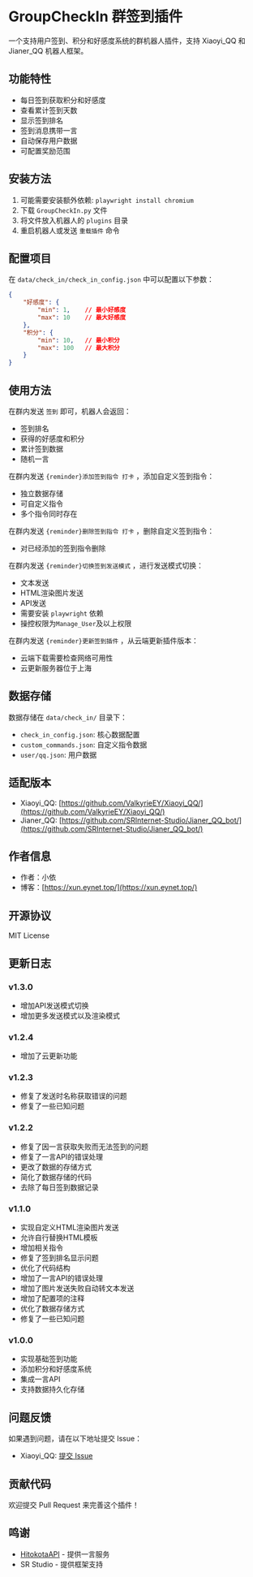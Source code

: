 # GroupCheckIn 群签到插件

一个支持用户签到、积分和好感度系统的群机器人插件，支持 Xiaoyi_QQ 和 Jianer_QQ 机器人框架。

## 功能特性

- 每日签到获取积分和好感度
- 查看累计签到天数
- 显示签到排名
- 签到消息携带一言
- 自动保存用户数据
- 可配置奖励范围

## 安装方法
1. 可能需要安装额外依赖: `playwright install chromium`
2. 下载 `GroupCheckIn.py` 文件
3. 将文件放入机器人的 `plugins` 目录
4. 重启机器人或发送 `重载插件` 命令

## 配置项目

在 `data/check_in/check_in_config.json` 中可以配置以下参数：

```json
{
    "好感度": {
        "min": 1,    // 最小好感度
        "max": 10    // 最大好感度
    },
    "积分": {
        "min": 10,   // 最小积分
        "max": 100   // 最大积分
    }
}
```

## 使用方法

在群内发送 `签到` 即可，机器人会返回：
- 签到排名
- 获得的好感度和积分
- 累计签到数据
- 随机一言

在群内发送 `{reminder}添加签到指令 打卡` ，添加自定义签到指令：
- 独立数据存储
- 可自定义指令
- 多个指令同时存在

在群内发送 `{reminder}删除签到指令 打卡` ，删除自定义签到指令：
- 对已经添加的签到指令删除

在群内发送 `{reminder}切换签到发送模式` ，进行发送模式切换：
- 文本发送
- HTML渲染图片发送
- API发送
- 需要安装 `playwright` 依赖
- 操控权限为`Manage_User`及以上权限

在群内发送 `{reminder}更新签到插件` ，从云端更新插件版本：
- 云端下载需要检查网络可用性
- 云更新服务器位于上海

## 数据存储

数据存储在 `data/check_in/` 目录下：
- `check_in_config.json`: 核心数据配置
- `custom_commands.json`: 自定义指令数据
- `user/qq.json`: 用户数据

## 适配版本

- Xiaoyi_QQ: [https://github.com/ValkyrieEY/Xiaoyi_QQ/](https://github.com/ValkyrieEY/Xiaoyi_QQ/)
- Jianer_QQ: [https://github.com/SRInternet-Studio/Jianer_QQ_bot/](https://github.com/SRInternet-Studio/Jianer_QQ_bot/)

## 作者信息

- 作者：小依
- 博客：[https://xun.eynet.top/](https://xun.eynet.top/)

## 开源协议

MIT License

## 更新日志

### v1.3.0
- 增加API发送模式切换
- 增加更多发送模式以及渲染模式

### v1.2.4
- 增加了云更新功能

### v1.2.3
- 修复了发送时名称获取错误的问题
- 修复了一些已知问题

### v1.2.2
- 修复了因一言获取失败而无法签到的问题
- 修复了一言API的错误处理
- 更改了数据的存储方式
- 简化了数据存储的代码
- 去除了每日签到数据记录

### v1.1.0
- 实现自定义HTML渲染图片发送
- 允许自行替换HTML模板
- 增加相关指令
- 修复了签到排名显示问题
- 优化了代码结构
- 增加了一言API的错误处理
- 增加了图片发送失败自动转文本发送
- 增加了配置项的注释
- 优化了数据存储方式
- 修复了一些已知问题

### v1.0.0
- 实现基础签到功能
- 添加积分和好感度系统
- 集成一言API
- 支持数据持久化存储

## 问题反馈

如果遇到问题，请在以下地址提交 Issue：
- Xiaoyi_QQ: [提交 Issue](https://github.com/ValkyrieEY/Xiaoyi_QQ/issues)

## 贡献代码

欢迎提交 Pull Request 来完善这个插件！

## 鸣谢
- [HitokotaAPI](https://hitokoto.cn/) - 提供一言服务
- SR Studio - 提供框架支持